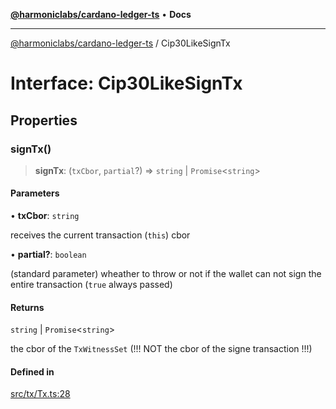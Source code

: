 [**@harmoniclabs/cardano-ledger-ts**](../README.md) • **Docs**

***

[@harmoniclabs/cardano-ledger-ts](../globals.md) / Cip30LikeSignTx

# Interface: Cip30LikeSignTx

## Properties

### signTx()

> **signTx**: (`txCbor`, `partial`?) => `string` \| `Promise`\<`string`\>

#### Parameters

• **txCbor**: `string`

receives the current transaction (`this`) cbor

• **partial?**: `boolean`

(standard parameter) wheather to throw or not if the wallet can not sign the entire transaction (`true` always passed)

#### Returns

`string` \| `Promise`\<`string`\>

the cbor of the `TxWitnessSet` (!!! NOT the cbor of the signe transaction !!!)

#### Defined in

[src/tx/Tx.ts:28](https://github.com/HarmonicLabs/cardano-ledger-ts/blob/94dd590ffe94133126b0d8d49920fc7b002e1975/src/tx/Tx.ts#L28)
